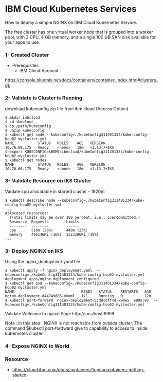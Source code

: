 # IBM Cloud Kubernetes Services 

How to deploy a simple NGINX on IBM Cloud Kubernetes Service.

The free cluster has one virtual worker node that is grouped into a worker pool, with 2 CPU, 4 GB memory, and a single 100 GB SAN disk available for your apps to use. 

### 1- Created Cluster 
* Prerequisites 
  - IBM Cloud Acoount 

https://console.bluemix.net/docs/containers/container_index.html#clusters_gs

### 2- Validate is Cluster is Running 

download kubeconfig zip file from ibm cloud (Access Option)
```
$ mkdir imbcloud
$ cd ibmcloud
$ cp /path/kubeconfig . 
$ unzip kubeconfig
$ kubectl get node --kubeconfig=./kubeConfig311401334/kube-config-hou02-mycluster.yml
NAME           STATUS   ROLES    AGE   VERSION
10.76.68.175   Ready    <none>   18m   v1.13.7+IKS
$ export KUBECONFIG=$HOME/ibmcloud/kubeConfig311401334/kube-config-hou02-mycluster.yml
$ kubectl get nodes 
NAME           STATUS   ROLES    AGE   VERSION
10.76.68.175   Ready    <none>   18m   v1.13.7+IKS
```
### 3- Validate Resource on IKS Cluster 

Vaidate cpu allocatable in started cluster - 1920m

```
$ kubectl describe node --kubeconfig=./kubeConfig311401334/kube-config-hou02-mycluster.yml
...
Allocated resources:
  (Total limits may be over 100 percent, i.e., overcommitted.)
  Resource  Requests        Limits
  --------  --------        ------
  cpu       518m (26%)      448m (23%)
  memory    496146Ki (16%)  1323296Ki (45%)
...

```

### 3- Deploy NGINX on IKS

Using the nginx_deployment.yaml file 

```
$ kubectl apply -f nginx_deployment.yaml  --kubeconfig=./kubeConfig311401334/kube-config-hou02-mycluster.yml
deployment.apps/nginx-deployment configured
$ kubectl get pod --kubeconfig=./kubeConfig311401334/kube-config-hou02-mycluster.yml
NAME                               READY   STATUS    RESTARTS   AGE
nginx-deployment-d44749686-vkmml   1/1     Running   0          12m
$ kubectl port-forward  nginx-deployment-5cddcdff4d-xw4w5  9999:80  --kubeconfig=./kubeConfig311401334/kube-config-hou02-mycluster.yml
```
Validate Welcome to nginx! Page  http://localhost:9999 

Nota : In this step , NGINX is not reachable from outside cluster. The command $kubectl port-fordward give to capability to access to inside kubernetes cluster.  

### 4- Expose NGINX to World 



### Resource 

+ https://cloud.ibm.com/docs/containers?topic=containers-getting-started

